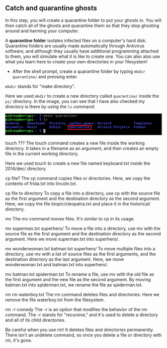 ## Catch and quarantine ghosts

In this step, you will create a quarantine folder to put your ghosts in. You will then catch all of the ghosts and quarantine them so that they stop ghosting around and harming your computer.

A **quarantine folder** isolates infected files on a computer's hard disk. Quarantine folders are usually made automatically through Antivirus software, and although they usually have additional programming attached to them, you will simulate what it is like to create one. You can also also use what you learn here to create your own directories in your filesystem!

+ After the shell prompt, create a quarantine folder by typing `mkdir quarantine/` and pressing enter.

`mkdir` stands for "make directory".

Here we used `mkdir` to create a new directory called `quarantine/` inside the `pi/` directory. In the image, you can see that I have also checked my directory is there by using the `ls` command:

![MKDIR Command](images/mkdircommand.png)





touch ???
The touch command creates a new file inside the working directory. It takes in a filename as an argument, and then creates an empty file in the current working directory.

Here we used touch to create a new file named keyboard.txt inside the 2014/dec/ directory.

cp file?
The cp command copies files or directories. Here, we copy the contents of frida.txt into lincoln.txt.

cp file to directory
To copy a file into a directory, use cp with the source file as the first argument and the destination directory as the second argument. Here, we copy the file biopic/cleopatra.txt and place it in the historical/ directory.


mv
The mv command moves files. It's similar to cp in its usage.

mv superman.txt superhero/
To move a file into a directory, use mv with the source file as the first argument and the destination directory as the second argument. Here we move superman.txt into superhero/.

mv wonderwoman.txt batman.txt superhero/
To move multiple files into a directory, use mv with a list of source files as the first arguments, and the destination directory as the last argument. Here, we move wonderwoman.txt and batman.txt into superhero/.

mv batman.txt spiderman.txt
To rename a file, use mv with the old file as the first argument and the new file as the second argument. By moving batman.txt into spiderman.txt, we rename the file as spiderman.txt.


rm
rm waterboy.txt
The rm command deletes files and directories. Here we remove the file waterboy.txt from the filesystem.

rm -r comedy
The -r is an option that modifies the behavior of the rm command. The -r stands for "recursive," and it's used to delete a directory and all of its child directories.

Be careful when you use rm! It deletes files and directories permanently. There isn't an undelete command, so once you delete a file or directory with rm, it's gone.
